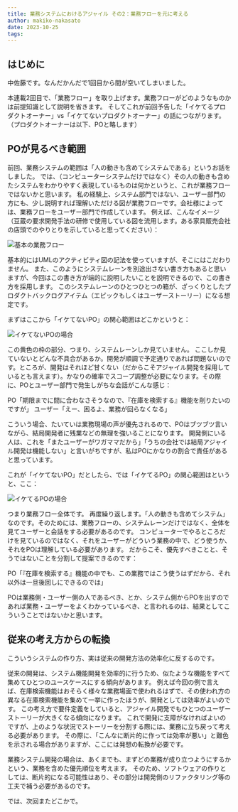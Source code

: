 ```yaml
---
title: 業務システムにおけるアジャイル その2：業務フローを元に考える
author: makiko-nakasato
date: 2023-10-25
tags: 
---
```


## はじめに
中佐藤です。なんだかんだで1回目から間が空いてしまいました。

本連載2回目で、「業務フロー」を取り上げます。業務フローがどのようなものかは前提知識として説明を省きます。
そしてこれが前回予告した「イケてるプロダクトオーナー」vs「イケてないプロダクトオーナー」の話につながります。
（プロダクトオーナーは以下、POと略します）

## POが見るべき範囲
前回、業務システムの範囲は「人の動きも含めてシステムである」というお話をしました。
では、（コンピューターシステムだけではなく）その人の動きも含めたシステムをわかりやすく表現しているものは何かというと、これが業務フローではないかと思います。
私の経験上、システム部門ではない、ユーザー部門の方にも、少し説明すれば理解いただける図が業務フローです。会社様によっては、業務フローをユーザー部門で作成しています。
例えば、こんなイメージ（豆蔵の要求開発手法の研修で使用している図を流用します。ある家具販売会社の店頭でのやりとりを示していると思ってください）：

![基本の業務フロー](/img/agile/bs-agile_02-1.png)

基本的にはUMLのアクティビティ図の記法を使っていますが、そこにはこだわりません。
また、このようにシステムレーンを別途出さない書き方もあると思いますが、今回はこの書き方が端的に説明したいことを説明できるので、この書き方を採用します。
このシステムレーンのひとつひとつの箱が、ざっくりとしたプロダクトバックログアイテム（エピックもしくはユーザーストーリー）になる想定です。

まずはここから「イケてないPO」の関心範囲はどこかというと：

![イケてないPOの場合](/img/agile/bs-agile_02-2.png)

この黄色の枠の部分、つまり、システムレーンしか見ていません。
ここしか見ていないとどんな不具合があるか。開発が順調で予定通りであれば問題ないのです。ところが、開発はそれほど甘くない（だからこそアジャイル開発を採用しているとも言えます）。かなりの確率でスコープ調整が必要になります。その際に、POとユーザー部門で発生しがちな会話がこんな感じ：

PO「期限までに間に合わなさそうなので、『在庫を検索する』機能を削りたいのですが」
ユーザー「えー、困るよ、業務が回らなくなる」

こういう場合、たいていは業務現場の声が優先されるので、POはブツブツ言いながら、結局開発者に残業などの無理を強いることになります。
開発側にいる人は、これを「またユーザーがワガママだから」「うちの会社では結局アジャイル開発は機能しない」と言いがちですが、私はPOにかなりの割合で責任があると思っています。

これが「イケてないPO」だとしたら、では「イケてるPO」の関心範囲はというと、ここ：

![イケてるPOの場合](/img/agile/bs-agile_02-3.png)

つまり業務フロー全体です。
再度繰り返します。「人の動きも含めてシステム」なのです。そのためには、業務フローの、システムレーンだけではなく、全体を見てユーザーと会話をする必要があるのです。
コンピューターでやるところだけを見ているのではなく、それをユーザーがどういう業務の中で、どう使うか、それをPOは理解している必要があります。
だからこそ、優先すべきことと、そうではないことを分割して提案できるのです：

PO「『在庫を検索する』機能の中でも、この業務ではこう使うはずだから、それ以外は一旦後回しにできるのでは」

POは業務側・ユーザー側の人であるべき、とか、システム側からPOを出すのであれば業務・ユーザーをよくわかっているべき、と言われるのは、結果としてこういうことではないかと思います。

## 従来の考え方からの転換
こういうシステムの作り方、実は従来の開発方法の効率化に反するのです。

従来の開発は、システム機能開発を効率的に行うため、似たような機能をすべて集めてひとつのユースケースにする傾向があります。
例えば今回の例で言えば、在庫検索機能はおそらく様々な業務場面で使われるはずで、その使われ方の異なる在庫検索機能を集めて一挙に作ったほうが、開発としては効率がよいのです。
この考え方で要件定義をしていると、アジャイル開発でもひとつのユーザーストーリーが大きくなる傾向になります。
これで開発に支障がなければよいのですが、上のような状況でストーリーを分割する際には、業務に立ち戻って考える必要があります。
その際に、「こんなに断片的に作っては効率が悪い」と難色を示される場合がありますが、ここには発想の転換が必要です。

業務システム開発の場合は、あくまでも、まずどの業務が成り立つようにするかという、業務を含めた優先順位を考えます。
そのため、ソフトウェアの作りとしては、断片的になる可能性はあり、その部分は開発側のリファクタリング等の工夫で補う必要があるのです。

では、次回またどこかで。
